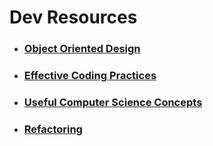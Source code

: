 # Dev Resources
* ### [Object Oriented Design](ObjectOrientedDesign.md)
* ### [Effective Coding Practices](EffectiveCodingPractices.md)
* ### [Useful Computer Science Concepts](UsefulComputerScienceConcepts.md)
* ### [Refactoring](Refactoring.md)  
